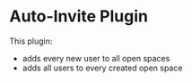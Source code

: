 # Auto-Invite Plugin

This plugin:
- adds every new user to all open spaces
- adds all users to every created open space
